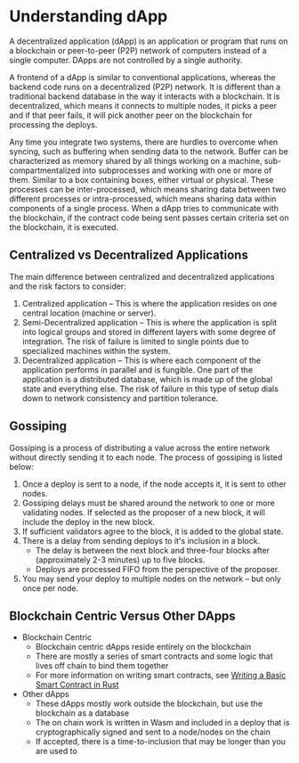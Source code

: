 # Understanding dApp

A decentralized application (dApp) is an application or program that runs on a blockchain or peer-to-peer (P2P) network of computers instead of a single computer. DApps are not controlled by a single authority. 

A frontend of a dApp is similar to conventional applications, whereas the backend code runs on a decentralized (P2P) network. It is different than a traditional backend database in the way it interacts with a blockchain. It is decentralized, which means it connects to multiple nodes, it picks a peer and if that peer fails, it will pick another peer on the blockchain for processing the deploys. 

Any time you integrate two systems, there are hurdles to overcome when syncing, such as buffering when sending data to the network. Buffer can be characterized as memory shared by all things working on a machine, sub-compartmentalized into subprocesses and working with one or more of them. Similar to a box containing boxes, either virtual or physical. These processes can be inter-processed, which means sharing data between two different processes or intra-processed, which means sharing data within components of a single process. When a dApp tries to communicate with the blockchain, if the contract code being sent passes certain criteria set on the blockchain, it is executed.

## Centralized vs Decentralized Applications

The main difference between centralized and decentralized applications and the risk factors to consider:

1.	Centralized application – This is where the application resides on one central location (machine or server).
2.	Semi-Decentralized application – This is where the application is split into logical groups and stored in different layers with some degree of integration. The risk of failure is limited to single points due to specialized machines within the system.
3.	Decentralized application – This is where each component of the application performs in parallel and is fungible. One part of the application is a distributed database, which is made up of the global state and everything else. The risk of failure in this type of setup dials down to network consistency and partition tolerance. 

## Gossiping

Gossiping is a process of distributing a value across the entire network without directly sending it to each node. The process of gossiping is listed below:
1.	Once a deploy is sent to a node, if the node accepts it, it is sent to other nodes.
2.	Gossiping delays must be shared around the network to one or more validating nodes. If selected as the proposer of a new block, it will include the deploy in the new block.
3.	If sufficient validators agree to the block, it is added to the global state.
4.	There is a delay from sending deploys to it's inclusion in a block.
    -	The delay is between the next block and three-four blocks after (approximately 2-3 minutes) up to five blocks.
    -	Deploys are processed FIFO from the perspective of the proposer.
5.	You may send your deploy to multiple nodes on the network – but only once per node.


## Blockchain Centric Versus Other DApps

-	Blockchain Centric
    -   Blockchain centric dApps reside entirely on the blockchain
    -	There are mostly a series of smart contracts and some logic that lives off chain to bind them together
    -	For more information on writing smart contracts, see [Writing a Basic Smart Contract in Rust](../../dapp-dev-guide/writing-contracts/rust.md)
-	Other dApps
    -	These dApps mostly work outside the blockchain, but use the blockchain as a database
    -	The on chain work is written in Wasm and included in a deploy that is cryptographically signed and sent to a node/nodes on the chain
    -	If accepted, there is a time-to-inclusion that may be longer than you are used to


